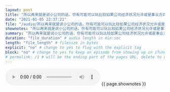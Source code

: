 ```yaml
---
layout: post
title: "所以再来就是说小公司的话，你有可能可以玩比较如果公司经济状况允许或是事业方向允许，你会在发展上面比较会有弹性，而且上班比较起来比较开心。" # quotes allow forbidden characters like the colon
date: "2021-01-05 22:37:21"
file: "/audio/所以再来就是说小公司的话，你有可能可以玩比较如果公司经济状况允许或是事业方向允许，你会在发展上面比较会有弹性，而且上班比较起来比较开心。.mp3"
shownotes: "所以再来就是说小公司的话，你有可能可以玩比较如果公司经济状况允许或是事业方向允许，你会在发展上面比较会有弹性，而且上班比较起来比较开心。"
summary: "所以再来就是说小公司的话，你有可能可以玩比较如果公司经济状况允许或是事业方向允许，你会在发展上面比较会有弹性，而且上班比较起来比较开心。"
duration: "file_duration" # audio length in min:sec
length: "file_length" # filesize in bytes
explicit: "no" # change to yes to flag with the explicit tag
block: "no" # change to yes to keep an episode from showing up in iTunes
# permalink: /1 # will be the ending part of the pages URL, delete to default to the title
---
```


<audio controls>
<source src="{{site.url}}{{site.baseurl}}{{ page.file }}" type="audio/x-mp3">
Your browser does not support the audio element.
</audio>
{{ page.shownotes }}

